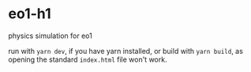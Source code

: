# eo1-h1

physics simulation for eo1

run with `yarn dev`, if you have yarn installed, or build with `yarn build`, as opening the standard `index.html` file won't work.
